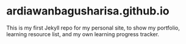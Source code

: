# ardiawanbagusharisa.github.io
This is my first Jekyll repo for my personal site, to show my portfolio, learning resource list, and my own learning progress tracker. 
